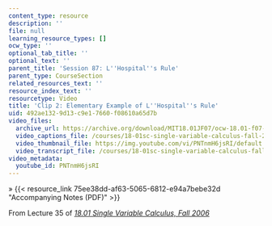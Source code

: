 ```yaml
---
content_type: resource
description: ''
file: null
learning_resource_types: []
ocw_type: ''
optional_tab_title: ''
optional_text: ''
parent_title: 'Session 87: L''Hospital''s Rule'
parent_type: CourseSection
related_resources_text: ''
resource_index_text: ''
resourcetype: Video
title: 'Clip 2: Elementary Example of L''Hospital''s Rule'
uid: 492ae132-9d13-c9e1-7660-f08610a65d7b
video_files:
  archive_url: https://archive.org/download/MIT18.01JF07/ocw-18.01-f07-lec35_300k.mp4
  video_captions_file: /courses/18-01sc-single-variable-calculus-fall-2010/67476a2dd2205c609d5b3818ae20d9e6_PNTnmH6jsRI.vtt
  video_thumbnail_file: https://img.youtube.com/vi/PNTnmH6jsRI/default.jpg
  video_transcript_file: /courses/18-01sc-single-variable-calculus-fall-2010/02bac93b6ff7fe98328e1638ecd5cb39_PNTnmH6jsRI.pdf
video_metadata:
  youtube_id: PNTnmH6jsRI
---
```


» {{< resource_link 75ee38dd-af63-5065-6812-e94a7bebe32d "Accompanying Notes (PDF)" >}}

From Lecture 35 of [_18.01 Single Variable Calculus, Fall 2006_](/courses/18-01-single-variable-calculus-fall-2006/pages/video-lectures)